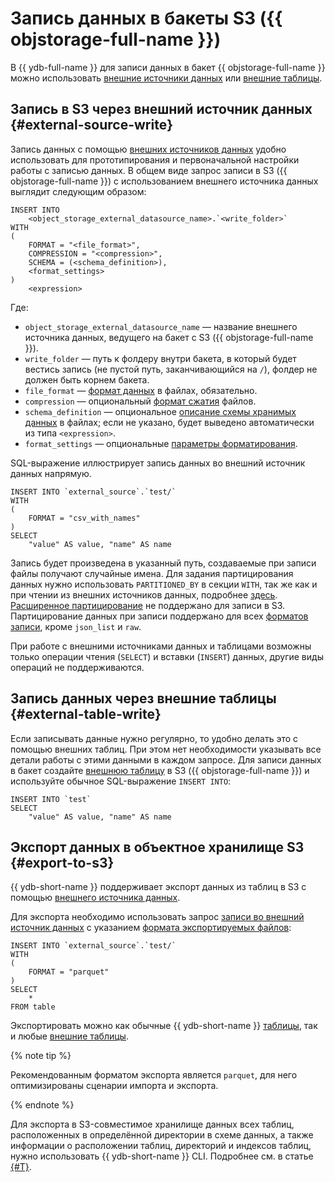 # Запись данных в бакеты S3 ({{ objstorage-full-name }})

В {{ ydb-full-name }} для записи данных в бакет {{ objstorage-full-name }} можно использовать [внешние источники данных](#external-source-write) или [внешние таблицы](#external-table-write).

## Запись в S3 через внешний источник данных {#external-source-write}

Запись данных с помощью [внешних источников данных](../../datamodel/external_data_source.md) удобно использовать для прототипирования и первоначальной настройки работы с записью данных. В общем виде запрос записи в S3 ({{ objstorage-full-name }}) с использованием внешнего источника данных выглядит следующим образом:

```yql
INSERT INTO
    <object_storage_external_datasource_name>.`<write_folder>`
WITH
(
    FORMAT = "<file_format>",
    COMPRESSION = "<compression>",
    SCHEMA = (<schema_definition>),
    <format_settings>
)
    <expression>
```

Где:

* `object_storage_external_datasource_name` — название внешнего источника данных, ведущего на бакет с S3 ({{ objstorage-full-name }}).
* `write_folder` — путь к фолдеру внутри бакета, в который будет вестись запись (не пустой путь, заканчивающийся на `/`), фолдер не должен быть корнем бакета.
* `file_format` — [формат данных](formats.md#formats) в файлах, обязательно.
* `compression` — опциональный [формат сжатия](formats.md#compression_formats) файлов.
* `schema_definition` — опциональное [описание схемы хранимых данных](external_data_source.md#schema) в файлах; если не указано, будет выведено автоматически из типа `<expression>`.
* `format_settings` — опциональные [параметры форматирования](external_data_source.md#format_settings).

SQL-выражение иллюстрирует запись данных во внешний источник данных напрямую.

```yql
INSERT INTO `external_source`.`test/`
WITH
(
    FORMAT = "csv_with_names"
)
SELECT
    "value" AS value, "name" AS name
```

Запись будет произведена в указанный путь, создаваемые при записи файлы получают случайные имена. Для задания партицирования данных нужно использовать `PARTITIONED_BY` в секции `WITH`, так же как и при чтении из внешних источников данных, подробнее [здесь](partitioning.md#syntax-external-data-source). [Расширенное партицирование](partition_projection.md) не поддержано для записи в S3. Партицирование данных при записи поддержано для всех [форматов записи](formats.md#formats), кроме `json_list` и `raw`.

При работе с внешними источниками данных и таблицами возможны только операции чтения (`SELECT`) и вставки (`INSERT`) данных, другие виды операций не поддерживаются.

## Запись данных через внешние таблицы {#external-table-write}

Если записывать данные нужно регулярно, то удобно делать это с помощью внешних таблиц. При этом нет необходимости указывать все детали работы с этими данными в каждом запросе. Для записи данных в бакет создайте [внешнюю таблицу](external_table.md) в S3 ({{ objstorage-full-name }}) и используйте обычное SQL-выражение `INSERT INTO`:

```yql
INSERT INTO `test`
SELECT
    "value" AS value, "name" AS name
```

## Экспорт данных в объектное хранилище S3 {#export-to-s3}

{{ ydb-short-name }} поддерживает экспорт данных из таблиц в S3 с помощью [внешнего источника данных](../../datamodel/external_data_source.md).

Для экспорта необходимо использовать запрос [записи во внешний источник данных](#external-source-write) с указанием [формата экспортируемых файлов](./formats.md#formats):

```yql
INSERT INTO `external_source`.`test/`
WITH
(
    FORMAT = "parquet"
)
SELECT
    *
FROM table
```

Экспортировать можно как обычные {{ ydb-short-name }} [таблицы](../../datamodel/table.md), так и любые [внешние таблицы](../../datamodel/external_table.md).

{% note tip %}

Рекомендованным форматом экспорта является `parquet`, для него оптимизированы сценарии импорта и экспорта.

{% endnote %}

Для экспорта в S3-совместимое хранилище данных всех таблиц, расположенных в определённой директории в схеме данных, а также информации о расположении таблиц, директорий и индексов таблиц, нужно использовать {{ ydb-short-name }} CLI. Подробнее см. в статье [{#T}](../../../reference/ydb-cli/export-import/export-s3.md).
